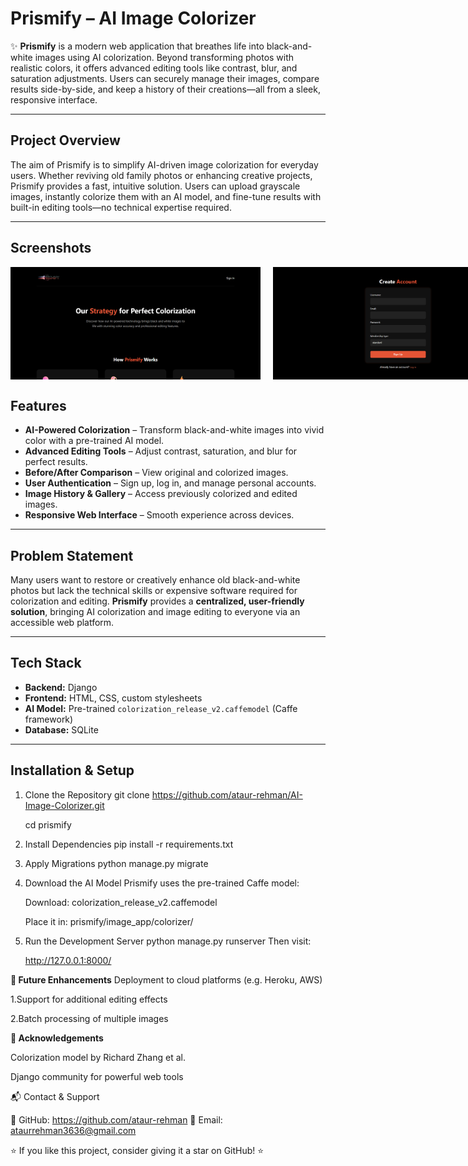 # Prismify – AI Image Colorizer

✨ **Prismify** is a modern web application that breathes life into black-and-white images using AI colorization. Beyond transforming photos with realistic colors, it offers advanced editing tools like contrast, blur, and saturation adjustments. Users can securely manage their images, compare results side-by-side, and keep a history of their creations—all from a sleek, responsive interface.

---

## Project Overview

The aim of Prismify is to simplify AI-driven image colorization for everyday users. Whether reviving old family photos or enhancing creative projects, Prismify provides a fast, intuitive solution. Users can upload grayscale images, instantly colorize them with an AI model, and fine-tune results with built-in editing tools—no technical expertise required.

---

## Screenshots
  <div style="display: flex; justify-content: space-between; gap: 20px;">
<img src="home.png" alt="Home Page" width="400" />
<img src="signup.png" alt="SignUp Page" width="400" />
<img src="dashboard.png" alt="Dashboard" width="400" />
<img src="upload.png" alt="Upload Page" width="400" />
<img src="canvas.png" alt="Editing Page" width="400" />
<img src="colorize.png" alt="Colorize Page" width="400" />
</div>

## Features

- **AI-Powered Colorization** – Transform black-and-white images into vivid color with a pre-trained AI model.
- **Advanced Editing Tools** – Adjust contrast, saturation, and blur for perfect results.
- **Before/After Comparison** – View original and colorized images.
- **User Authentication** – Sign up, log in, and manage personal accounts.
- **Image History & Gallery** – Access previously colorized and edited images.
- **Responsive Web Interface** – Smooth experience across devices.

---

## Problem Statement

Many users want to restore or creatively enhance old black-and-white photos but lack the technical skills or expensive software required for colorization and editing. **Prismify** provides a **centralized, user-friendly solution**, bringing AI colorization and image editing to everyone via an accessible web platform.

---

## Tech Stack

- **Backend:** Django
- **Frontend:** HTML, CSS, custom stylesheets
- **AI Model:** Pre-trained `colorization_release_v2.caffemodel` (Caffe framework)
- **Database:** SQLite

---

##  Installation & Setup

1. Clone the Repository
git clone https://github.com/ataur-rehman/AI-Image-Colorizer.git

     cd prismify

2. Install Dependencies
pip install -r requirements.txt

3. Apply Migrations
python manage.py migrate

4. Download the AI Model
Prismify uses the pre-trained Caffe model:

    Download:
    colorization_release_v2.caffemodel

    Place it in:
    prismify/image_app/colorizer/

5. Run the Development Server
python manage.py runserver
Then visit:

    http://127.0.0.1:8000/

**🌱 Future Enhancements**
Deployment to cloud platforms (e.g. Heroku, AWS)

1.Support for additional editing effects

2.Batch processing of multiple images

**🙌 Acknowledgements**

Colorization model by Richard Zhang et al.

Django community for powerful web tools

📬 Contact & Support

💼 GitHub: https://github.com/ataur-rehman
📩 Email: ataurrehman3636@gmail.com

⭐ If you like this project, consider giving it a star on GitHub! ⭐
